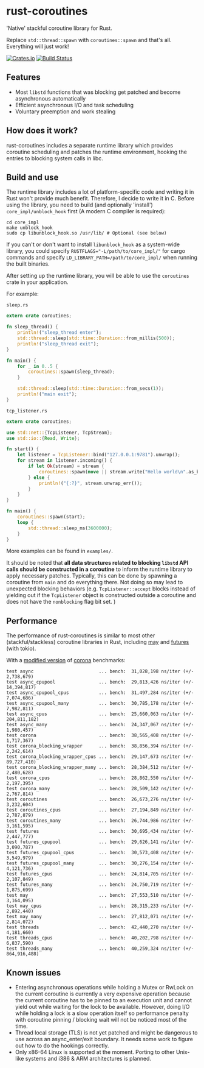 # rust-coroutines

'Native' stackful coroutine library for Rust.

Replace `std::thread::spawn` with `coroutines::spawn` and that's all. Everything will just work!

[![Crates.io](https://img.shields.io/crates/v/coroutines.svg)](https://crates.io/crates/coroutines)
[![Build Status](https://travis-ci.org/losfair/rust-coroutines.svg?branch=master)](https://travis-ci.org/losfair/rust-coroutines)

## Features

- Most `libstd` functions that was blocking get patched and become asynchronous automatically
- Efficient asynchronous I/O and task scheduling
- Voluntary preemption and work stealing

## How does it work?

rust-coroutines includes a separate runtime library which provides coroutine scheduling and patches the runtime environment, hooking the entries to blocking system calls in libc.

## Build and use

The runtime library includes a lot of platform-specific code and writing it in Rust won't provide much benefit. Therefore, I decide to write it in C. Before using the library, you need to build (and optionally 'install') `core_impl/unblock_hook` first (A modern C compiler is required):

```
cd core_impl
make unblock_hook
sudo cp libunblock_hook.so /usr/lib/ # Optional (see below)
```

If you can't or don't want to install `libunblock_hook` as a system-wide library, you could specify `RUSTFLAGS="-L/path/to/core_impl/"` for cargo commands and specify `LD_LIBRARY_PATH=/path/to/core_impl/` when running the built binaries.

After setting up the runtime library, you will be able to use the `coroutines` crate in your application.

For example:

`sleep.rs`

```rust
extern crate coroutines;

fn sleep_thread() {
    println!("sleep_thread enter");
    std::thread::sleep(std::time::Duration::from_millis(500));
    println!("sleep_thread exit");
}

fn main() {
    for _ in 0..5 {
        coroutines::spawn(sleep_thread);
    }

    std::thread::sleep(std::time::Duration::from_secs(1));
    println!("main exit");
}
```

`tcp_listener.rs`

```rust
extern crate coroutines;

use std::net::{TcpListener, TcpStream};
use std::io::{Read, Write};

fn start() {
    let listener = TcpListener::bind("127.0.0.1:9781").unwrap();
    for stream in listener.incoming() {
        if let Ok(stream) = stream {
            coroutines::spawn(move || stream.write("Hello world\n".as_bytes()));
        } else {
            println!("{:?}", stream.unwrap_err());
        }
    }
}

fn main() {
    coroutines::spawn(start);
    loop {
        std::thread::sleep_ms(3600000);
    }
}
```

More examples can be found in `examples/`.

It should be noted that **all data structures related to blocking `libstd` API calls should be constructed in a coroutine** to inform the runtime library to apply necessary patches. Typically, this can be done by spawning a coroutine from `main` and do everything there. Not doing so may lead to unexpected blocking behaviors (e.g. `TcpListener::accept` blocks instead of yielding out if the `TcpListener` object is constructed outside a coroutine and does not have the `nonblocking` flag bit set. )

## Performance

The performance of rust-coroutines is similar to most other (stackful/stackless) coroutine libraries in Rust, including [may](https://github.com/Xudong-Huang/may) and [futures](https://github.com/rust-lang-nursery/futures-rs) (with tokio).

With a [modified version](https://github.com/losfair/corona) of [corona](https://github.com/vorner/corona) benchmarks:

```
test async                        ... bench:  31,028,198 ns/iter (+/- 2,738,679)
test async_cpupool                ... bench:  29,813,426 ns/iter (+/- 14,394,817)
test async_cpupool_cpus           ... bench:  31,497,284 ns/iter (+/- 7,074,686)
test async_cpupool_many           ... bench:  30,785,178 ns/iter (+/- 7,982,811)
test async_cpus                   ... bench:  25,660,063 ns/iter (+/- 204,811,182)
test async_many                   ... bench:  24,347,067 ns/iter (+/- 1,980,457)
test corona                       ... bench:  38,565,408 ns/iter (+/- 1,717,367)
test corona_blocking_wrapper      ... bench:  38,856,394 ns/iter (+/- 2,242,614)
test corona_blocking_wrapper_cpus ... bench:  29,147,673 ns/iter (+/- 89,727,410)
test corona_blocking_wrapper_many ... bench:  28,384,512 ns/iter (+/- 2,480,628)
test corona_cpus                  ... bench:  28,862,550 ns/iter (+/- 2,197,395)
test corona_many                  ... bench:  28,509,142 ns/iter (+/- 2,767,814)
test coroutines                   ... bench:  26,673,276 ns/iter (+/- 3,232,604)
test coroutines_cpus              ... bench:  27,194,849 ns/iter (+/- 2,787,879)
test coroutines_many              ... bench:  26,744,986 ns/iter (+/- 3,161,595)
test futures                      ... bench:  30,695,434 ns/iter (+/- 2,447,777)
test futures_cpupool              ... bench:  29,626,141 ns/iter (+/- 3,090,787)
test futures_cpupool_cpus         ... bench:  30,573,408 ns/iter (+/- 3,549,979)
test futures_cpupool_many         ... bench:  30,276,154 ns/iter (+/- 4,121,736)
test futures_cpus                 ... bench:  24,814,705 ns/iter (+/- 2,107,849)
test futures_many                 ... bench:  24,750,719 ns/iter (+/- 1,875,699)
test may                          ... bench:  27,553,510 ns/iter (+/- 3,164,095)
test may_cpus                     ... bench:  28,315,233 ns/iter (+/- 2,892,440)
test may_many                     ... bench:  27,812,071 ns/iter (+/- 2,814,072)
test threads                      ... bench:  42,440,270 ns/iter (+/- 4,181,660)
test threads_cpus                 ... bench:  40,202,798 ns/iter (+/- 6,837,590)
test threads_many                 ... bench:  40,259,324 ns/iter (+/- 864,916,488)
```

## Known issues

- Entering asynchronous operations while holding a Mutex or RwLock on the current coroutine is currently a very expensive operation because the current coroutine has to be pinned to an execution unit and cannot yield out while waiting for the lock to be available. However, doing I/O while holding a lock is a slow operation itself so performance penalty with coroutine pinning / blocking wait will not be noticed most of the time.
- Thread local storage (TLS) is not yet patched and might be dangerous to use across an async_enter/exit boundary. It needs some work to figure out how to do the hookings correctly.
- Only x86-64 Linux is supported at the moment. Porting to other Unix-like systems and i386 & ARM architectures is planned.
